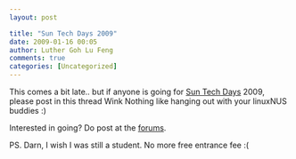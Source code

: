 ```yaml
---
layout: post

title: "Sun Tech Days 2009"
date: 2009-01-16 00:05
author: Luther Goh Lu Feng
comments: true
categories: [Uncategorized]
---
```

This comes a bit late.. but if anyone is going for <a href="http://sg.sun.com/techdays">Sun Tech Days</a> 2009, please post in this thread Wink Nothing like hanging out with your linuxNUS buddies :)

Interested in going? Do post at the <a href="http://opensource.nus.edu.sg/forums/index.php?topic=101.0">forums</a>.

PS. Darn, I wish I was still a student. No more free entrance fee :(
